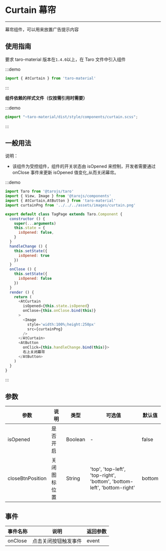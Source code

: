 # Curtain 幕帘

---
幕帘组件，可以用来放置广告提示内容

## 使用指南

要求 taro-material 版本在`1.4.0`以上，在 Taro 文件中引入组件

:::demo
```js
import { AtCurtain } from 'taro-material'
```
:::

**组件依赖的样式文件（仅按需引用时需要）**

:::demo
```scss
@import "~taro-material/dist/style/components/curtain.scss";
```
:::

## 一般用法

说明：

* 该组件为受控组件，组件的开关状态由 isOpened 来控制，开发者需要通过 onClose 事件来更新 isOpened 值变化,从而关闭幕帘。

:::demo

```js
import Taro from '@tarojs/taro'
import { View, Image } from '@tarojs/components'
import { AtCurtain,AtButton } from 'taro-material'
import curtainPng from '../../../assets/images/curtain.png'

export default class TagPage extends Taro.Component {
  constructor () {
    super(...arguments)
    this.state = {
      isOpened: false,
    }
  }
  handleChange () {
    this.setState({
      isOpened: true
    })
  }
  onClose () {
    this.setState({
      isOpened: false
    })
  }
  render () {
    return (
      <AtCurtain
        isOpened={this.state.isOpened}
        onClose={this.onClose.bind(this)}
      >
        <Image
          style='width:100%;height:250px'
          src={curtainPng}
        />
      </AtCurtain>
      <AtButton
        onClick={this.handleChange.bind(this)}>
        右上关闭幕帘
      </AtButton>
    )
  }
}
```

:::

## 参数

| 参数       | 说明                                   | 类型    | 可选值                                                              | 默认值   |
| ---------- | -------------------------------------- | ------- | ------------------------------------------------------------------- | -------- |
| isOpened | 是否开启 | Boolean  | - | false |
| closeBtnPosition | 关闭图标位置 | String  | 'top', 'top-left', 'top-right', 'bottom', 'bottom-left', 'bottom-right' | bottom |

## 事件

| 事件名称 | 说明          | 返回参数  |
|---------- |-------------- |---------- |
| onClose | 点击关闭按钮触发事件 | event  |
